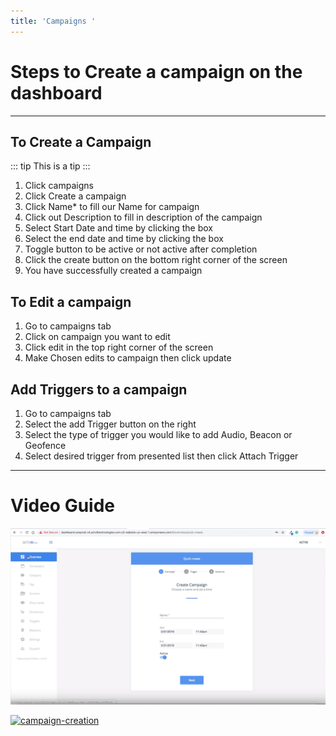 ```yaml
---
title: 'Campaigns '
---
```

# Steps to Create a campaign on the dashboard

---
To Create a Campaign 
---

::: tip
This is a tip
:::

1. Click campaigns
2. Click Create a campaign 
3. Click Name* to fill our Name for campaign 
4. Click out Description to fill in description of the campaign 
5. Select Start Date and time by clicking the box
6. Select the end date and time by clicking the box
7. Toggle button to be active or not active after completion  
8. Click the create button on the bottom right corner of the screen 
9. You have successfully created a campaign 

## To Edit a campaign 
1. Go to campaigns tab 
2. Click on campaign you want to edit 
3. Click edit in the top right corner of the screen 
4. Make Chosen edits to campaign then click update


## Add Triggers to a campaign 
1. Go to campaigns tab 
2. Select the add Trigger button on the right 
3. Select the type of trigger you would like to add Audio, Beacon or Geofence
4. Select desired trigger from presented list then click Attach Trigger 

---

# Video Guide
![alt text](https://raw.githubusercontent.com/john-l-hansen/vuepress-netlify-cms/master/docs/.vuepress/public/images/screen-shot-2019-06-04-at-1.49.42-pm.png)

[![campaign-creation ](http://img.youtube.com/vi/pJXfCr0bZ6o/0.jpg)](http://www.youtube.com/watch?v=pJXfCr0bZ6o "Campaign Creation ")



